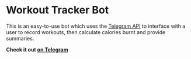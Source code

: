 # Workout Tracker Bot
This is an easy-to-use bot which uses the [Telegram API](https://core.telegram.org/bots/api) to interface with a user to record workouts, then calculate calories burnt and provide summaries.

**Check it out [on Telegram](http://t.me/ba_workout_bot)**
